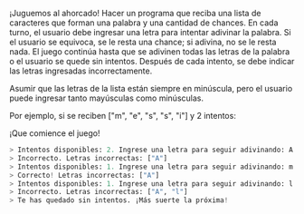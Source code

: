 ¡Juguemos al ahorcado!
Hacer un programa que reciba una lista de caracteres que forman una palabra y una cantidad de chances. En cada turno, el usuario debe ingresar una letra para intentar adivinar la palabra. Si el usuario se equivoca, se le resta una chance; si adivina, no se le resta nada. El juego continúa hasta que se adivinen todas las letras de la palabra o el usuario se quede sin intentos. Después de cada intento, se debe indicar las letras ingresadas incorrectamente. 

Asumir que las letras de la lista están siempre en minúscula, pero el usuario puede ingresar tanto mayúsculas como minúsculas.

Por ejemplo, si se reciben ["m", "e", "s", "s", "i"] y 2 intentos:

¡Que comience el juego!

```py
> Intentos disponibles: 2. Ingrese una letra para seguir adivinando: A
> Incorrecto. Letras incorrectas: ["A"]
> Intentos disponibles: 1. Ingrese una letra para seguir adivinando: m
> Correcto! Letras incorrectas: ["A"]
> Intentos disponibles: 1. Ingrese una letra para seguir adivinando: l
> Incorrecto. Letras incorrectas: ["A", "l"]
> Te has quedado sin intentos. ¡Más suerte la próxima!
```
